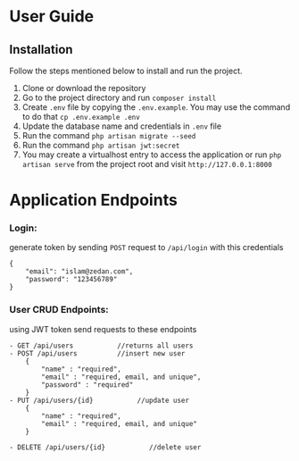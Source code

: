 # User Guide

## Installation

Follow the steps mentioned below to install and run the project.

1. Clone or download the repository
2. Go to the project directory and run `composer install`
3. Create `.env` file by copying the `.env.example`. You may use the command to do that `cp .env.example .env`
4. Update the database name and credentials in `.env` file
5. Run the command `php artisan migrate --seed`
6. Run the command `php artisan jwt:secret` 
7. You may create a virtualhost entry to access the application or run `php artisan serve` from the project root and visit `http://127.0.0.1:8000`

# Application Endpoints

### Login:
generate token by sending `POST` request to `/api/login` with this credentials 


```
{
    "email": "islam@zedan.com",
    "password": "123456789"
}
```


### User CRUD Endpoints:
using JWT token send requests to these endpoints

```
- GET /api/users           //returns all users
- POST /api/users          //insert new user
    {
        "name" : "required",
        "email" : "required, email, and unique",
        "password" : "required"
    }
- PUT /api/users/{id}           //update user
    {
        "name" : "required",
        "email" : "required, email, and unique"
    }

- DELETE /api/users/{id}           //delete user   
```
